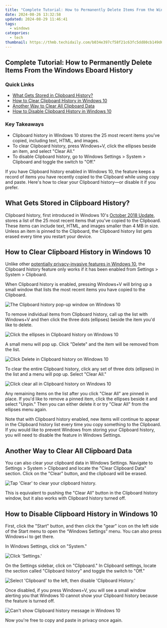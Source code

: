 ```yaml
---
title: "Complete Tutorial: How to Permanently Delete Items From the Windows Eboard History"
date: 2024-08-26 13:32:58
updated: 2024-08-29 11:46:41
tags:
  - windows
categories:
  - tech
thumbnail: https://thmb.techidaily.com/b034e397cf58f21c63fc5dd80cb149d6528213f9e99cf7ed2375f403fbf9fc3e.jpg
---
```


## Complete Tutorial: How to Permanently Delete Items From the Windows Eboard History

### Quick Links

* [What Gets Stored in Clipboard History?](https://pokemon-go-android.techidaily.com/detailed-guide-of-ispoofer-for-pogo-installation-on-realme-c67-5g-drfone-by-drfone-virtual-android/)
* [How to Clear Clipboard History in Windows 10](https://hardware-updates.techidaily.com/update-or-install-targus-usb-graphics-drivers-compatible-with-windows-1087/)
* [Another Way to Clear All Clipboard Data](https://extra-skills.techidaily.com/2024-approved-navigating-through-gopro-models-and-specifications/)
* [How to Disable Clipboard History in Windows 10](https://android-frp.techidaily.com/top-5-meizu-bypass-frp-tools-for-pc-that-actually-work-by-drfone-android/)

### Key Takeaways

* Clipboard history in Windows 10 stores the 25 most recent items you've copied, including text, HTML, and images.
* To clear Clipboard history, press Windows+V, click the ellipses beside an item, and select "Clear All."
* To disable Clipboard history, go to Windows Settings > System > Clipboard and toggle the switch to "Off."

 If you have Clipboard history enabled in Windows 10, the feature keeps a record of items you have recently copied to the Clipboard while using copy and paste. Here's how to clear your Clipboard history—or disable it if you prefer.

##  What Gets Stored in Clipboard History?

 Clipboard history, first introduced in Windows 10's [October 2018 Update](https://facebook-record-videos.techidaily.com/new-in-2024-essential-youtube-video-editing-techniques/), stores a list of the 25 most recent items that you've copied to the Clipboard. These items can include text, HTML, and images smaller than 4 MB in size. Unless an item is pinned to the Clipboard, the Clipboard history list gets erased every time you restart your device.

##  How to Clear Clipboard History in Windows 10

 Unlike other [potentially privacy-invasive features in Windows 10](https://video-capture.techidaily.com/updated-in-2024-the-ultimate-agri-game-guide-for-social-playtime-with-pals/), the Clipboard history feature only works if it has been enabled from Settings > System > Clipboard.

 When Clipboard history is enabled, pressing Windows+V will bring up a small window that lists the most recent items you have copied to the Clipboard.

![The Clipboard history pop-up window on Windows 10](https://static1.howtogeekimages.com/wordpress/wp-content/uploads/2020/05/clipboard_history_plain.png) 

 To remove individual items from Clipboard history, call up the list with Windows+V and then click the three dots (ellipses) beside the item you'd like to delete.

![Click the ellipses in Clipboard history on Windows 10](https://static1.howtogeekimages.com/wordpress/wp-content/uploads/2020/05/click_ellipses.png) 

 A small menu will pop up. Click "Delete" and the item will be removed from the list.

![Click Delete in Clipboard history on Windows 10](https://static1.howtogeekimages.com/wordpress/wp-content/uploads/2020/05/click_delete.png) 

 To clear the entire Clipboard history, click any set of three dots (ellipses) in the list and a menu will pop up. Select "Clear All."

![Click clear all in Clipboard history on Windows 10](https://static1.howtogeekimages.com/wordpress/wp-content/uploads/2020/05/click_clear_all.png) 

 Any remaining items on the list after you click "Clear All" are pinned in place. If you'd like to remove a pinned item, click the ellipses beside it and select "Unpin." Then you can either delete it or try "Clear All" from the ellipses menu again.

 Note that with Clipboard history enabled, new items will continue to appear in the Clipboard history list every time you copy something to the Clipboard. If you would like to prevent Windows from storing your Clipboard history, you will need to disable the feature in Windows Settings.

##  Another Way to Clear All Clipboard Data

 You can also clear your clipboard data in Windows Settings. Navigate to Settings > System > Clipboard and locate the "Clear Clipboard Data" section. Click on the "Clear" button, and the clipboard will be erased.

![Tap 'Clear' to clear your clipboard history.](https://static1.howtogeekimages.com/wordpress/wp-content/uploads/2024/02/clear-clipboard-data.png) 

 This is equivalent to pushing the "Clear All" button in the Clipboard history window, but it also works with Clipboard history turned off.

##  How to Disable Clipboard History in Windows 10

 First, click the "Start" button, and then click the "gear" icon on the left side of the Start menu to open the “Windows Settings” menu. You can also press Windows+i to get there.

 In Windows Settings, click on "System."

![Click 'Settings.'](https://static1.howtogeekimages.com/wordpress/wp-content/uploads/2024/02/click-settings.png) 

 On the Settings sidebar, click on "Clipboard." In Clipboard settings, locate the section called "Clipboard history" and toggle the switch to "Off."

![Select 'Clipboard' to the left, then disable 'Clipboard History.'](https://static1.howtogeekimages.com/wordpress/wp-content/uploads/2024/02/clipboard.png) 

 Once disabled, if you press Windows+V, you will see a small window alerting you that Windows 10 cannot show your Clipboard history because the feature is turned off.

![Can't show Clipboard history message in Windows 10](https://static1.howtogeekimages.com/wordpress/wp-content/uploads/2020/05/cant_show_history.png) 

 Now you're free to copy and paste in privacy once again.

<ins class="adsbygoogle"
     style="display:block"
     data-ad-format="autorelaxed"
     data-ad-client="ca-pub-7571918770474297"
     data-ad-slot="1223367746"></ins>



<ins class="adsbygoogle"
     style="display:block"
     data-ad-client="ca-pub-7571918770474297"
     data-ad-slot="8358498916"
     data-ad-format="auto"
     data-full-width-responsive="true"></ins>
